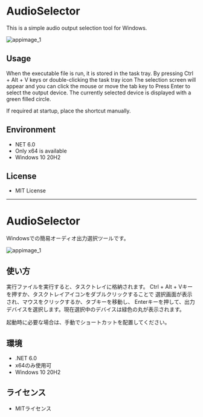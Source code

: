 # AudioSelector

This is a simple audio output selection tool for Windows.

![appimage_1](https://user-images.githubusercontent.com/37269014/171012545-8436861d-cb02-437c-9285-f5086088502c.png)

## Usage

When the executable file is run, it is stored in the task tray.
By pressing Ctrl + Alt + V keys or double-clicking the task tray icon
The selection screen will appear and you can click the mouse or move the tab key to
Press Enter to select the output device. The currently selected device is displayed with a green filled circle.

If required at startup, place the shortcut manually.

## Environment

- NET 6.0
- Only x64 is available
- Windows 10 20H2

## License

- MIT License

---

# AudioSelector

Windowsでの簡易オーディオ出力選択ツールです。

![appimage_1](https://user-images.githubusercontent.com/37269014/171012545-8436861d-cb02-437c-9285-f5086088502c.png)

## 使い方

実行ファイルを実行すると、タスクトレイに格納されます。
Ctrl + Alt + Vキーを押すか、タスクトレイアイコンをダブルクリックすることで
選択画面が表示され、マウスをクリックするか、タブキーを移動し、
Enterキーを押して、出力デバイスを選択します。現在選択中のデバイスは緑色の丸が表示されます。

起動時に必要な場合は、手動でショートカットを配置してください。

## 環境

- .NET 6.0
- x64のみ使用可
- Windows 10 20H2

## ライセンス

- MITライセンス
